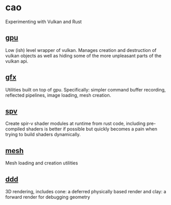 # cao
Experimenting with Vulkan and Rust

## [gpu](/gpu)
Low (ish) level wrapper of vulkan. Manages creation and destruction of vulkan objects as well as hiding some of the more unpleasant parts of the vulkan api.

## [gfx](/gfx)
Utilities built on top of gpu. Specifically: simpler command buffer recording, reflected pipelines, image loading, mesh creation.

## [spv](/spv)
Create spir-v shader modules at runtime from rust code, including pre-compiled shaders is better if possible but quickly becomes a pain when trying to build shaders dynamically.

## [mesh](/mesh)
Mesh loading and creation utilities

## [ddd](/ddd)
3D rendering, includes cone: a deferred physically based render and clay: a forward render for debugging geometry
